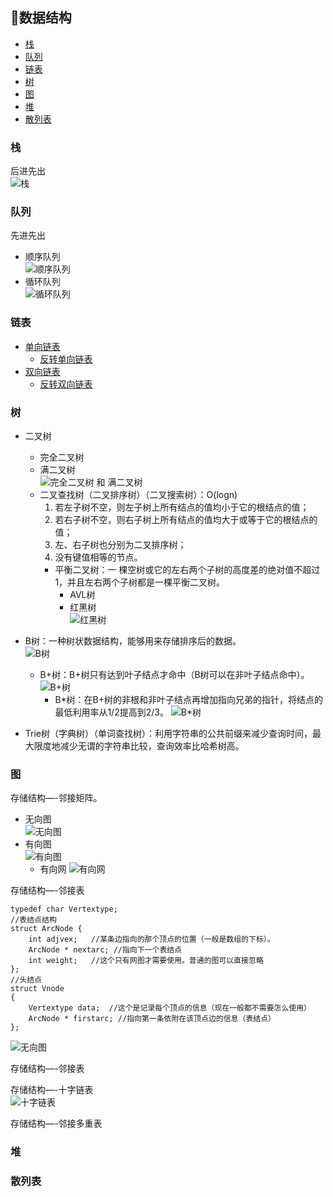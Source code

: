 ﻿## 📐数据结构 
 
 
  * [栈](#%E6%A0%88)
  * [队列](#%E9%98%9F%E5%88%97)
  * [链表](#%E9%93%BE%E8%A1%A8)
  * [树](#%E6%A0%91)
  * [图](#%E5%9B%BE)
  * [堆](#%E5%A0%86)
  * [散列表](#%E6%95%A3%E5%88%97%E8%A1%A8)
 
 
### 栈
后进先出  
![栈](http://i2.51cto.com/images/blog/201801/21/796da6488c298dcd907ee5e204d1215b.png?x-oss-process=image/watermark,size_16,text_QDUxQ1RP5Y2a5a6i,color_FFFFFF,t_100,g_se,x_10,y_10,shadow_90,type_ZmFuZ3poZW5naGVpdGk=)
 
### 队列
先进先出
+ 顺序队列   
![顺序队列](https://sfault-image.b0.upaiyun.com/124/395/1243953170-57245f3329084_articlex)
+ 循环队列   
![循环队列](https://img-blog.csdn.net/20130806120215890)
 
### 链表
+ [单向链表](/Interview-.NET/Entity/Node.cs#L6)
  + [反转单向链表](/Interview-.NET/Subject/数据结构/LinkReverse.cs)
+ [双向链表](/Interview-.NET/Entity/Node.cs#L19)
  + [反转双向链表](/Interview-.NET/Subject/数据结构/LinkReverse.cs#L91)

### 树
+ 二叉树
  + 完全二叉树
  + 满二叉树  
  ![完全二叉树 和 满二叉树](http://jbcdn2.b0.upaiyun.com/2017/07/a5952ec741b60202c7b377bfb8e8f368.png)
  + 二叉查找树（二叉排序树）（二叉搜索树）：O(logn)
    1) 若左子树不空，则左子树上所有结点的值均小于它的根结点的值；
    2) 若右子树不空，则右子树上所有结点的值均大于或等于它的根结点的值；
    3) 左、右子树也分别为二叉排序树；
    4) 没有键值相等的节点。
    + 平衡二叉树：一 棵空树或它的左右两个子树的高度差的绝对值不超过1，并且左右两个子树都是一棵平衡二叉树。
      + AVL树
      + 红黑树  
      ![红黑树](http://jbcdn2.b0.upaiyun.com/2017/07/9fd5e683147961431e0ecfcffbe5805b.png)

+ B树：一种树状数据结构，能够用来存储排序后的数据。  
![B树](http://jbcdn2.b0.upaiyun.com/2017/07/0178191b698ab75a98fa1d0bb03cc51f.jpg)
  + B+树：B+树只有达到叶子结点才命中（B树可以在非叶子结点命中）。  
  ![B+树](http://jbcdn2.b0.upaiyun.com/2017/07/0972ef809f286cc29cd2d94687b2ef2d.jpg)
    + B\*树：在B+树的非根和非叶子结点再增加指向兄弟的指针，将结点的最低利用率从1/2提高到2/3。
    ![B\*树](http://jbcdn2.b0.upaiyun.com/2017/07/eb5835f421e029240105ccb8e80279ee.jpg)
+ Trie树（字典树）（单词查找树）：利用字符串的公共前缀来减少查询时间，最大限度地减少无谓的字符串比较，查询效率比哈希树高。

### 图
存储结构—-邻接矩阵。
+ 无向图  
![无向图](https://img-blog.csdn.net/20170225164347019?watermark/2/text/aHR0cDovL2Jsb2cuY3Nkbi5uZXQvcXFfMzU2NDQyMzQ=/font/5a6L5L2T/fontsize/400/fill/I0JBQkFCMA==/dissolve/70/gravity/SouthEast)
+ 有向图  
![有向图](https://img-blog.csdn.net/20170225165023103?watermark/2/text/aHR0cDovL2Jsb2cuY3Nkbi5uZXQvcXFfMzU2NDQyMzQ=/font/5a6L5L2T/fontsize/400/fill/I0JBQkFCMA==/dissolve/70/gravity/SouthEast)
  + 有向网
  ![有向网](https://img-blog.csdn.net/20170225170847003?watermark/2/text/aHR0cDovL2Jsb2cuY3Nkbi5uZXQvcXFfMzU2NDQyMzQ=/font/5a6L5L2T/fontsize/400/fill/I0JBQkFCMA==/dissolve/70/gravity/SouthEast)
  
存储结构—-邻接表
```
typedef char Vertextype;
//表结点结构
struct ArcNode {
    int adjvex;   //某条边指向的那个顶点的位置（一般是数组的下标）。
    ArcNode * nextarc; //指向下一个表结点
    int weight;   //这个只有网图才需要使用。普通的图可以直接忽略
};
//头结点
struct Vnode
{
    Vertextype data;  //这个是记录每个顶点的信息（现在一般都不需要怎么使用）
    ArcNode * firstarc; //指向第一条依附在该顶点边的信息（表结点）
};
```
![无向图](https://img-blog.csdn.net/20170226104025425?watermark/2/text/aHR0cDovL2Jsb2cuY3Nkbi5uZXQvcXFfMzU2NDQyMzQ=/font/5a6L5L2T/fontsize/400/fill/I0JBQkFCMA==/dissolve/70/gravity/SouthEast)

存储结构—-邻接表

存储结构—-十字链表  
![十字链表](https://img-blog.csdn.net/20170226171332169?watermark/2/text/aHR0cDovL2Jsb2cuY3Nkbi5uZXQvcXFfMzU2NDQyMzQ=/font/5a6L5L2T/fontsize/400/fill/I0JBQkFCMA==/dissolve/70/gravity/SouthEast)

存储结构—-邻接多重表

### 堆

### 散列表
